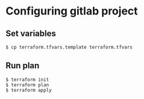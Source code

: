 # Configuring gitlab project

## Set variables

```console
$ cp terraform.tfvars.template terraform.tfvars
```

## Run plan

```console
$ terraform init
$ terraform plan
$ terraform apply
```
